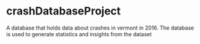 # crashDatabaseProject

A database that holds data about crashes in vermont in 2016. The database is used
to generate statistics and insights from the dataset
